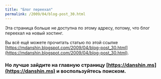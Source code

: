 ```yaml
---
title: "Блог переехал"
permalink: /2009/04/blog-post_30.html
---
```

Эта страница больше не доступна по этому адресу, потому, что блог переехал на новый хостинг.

Вы всё ещё можете прочитать статью по этой ссылке [https://mdanshin.blogspot.com/2009/04/blog-post_30.html](https://mdanshin.blogspot.com/2009/04/blog-post_30.html).

### Но лучше зайдите на главную страницу [https://danshin.ms](https://danshin.ms) и воспользуйтесь поиском.